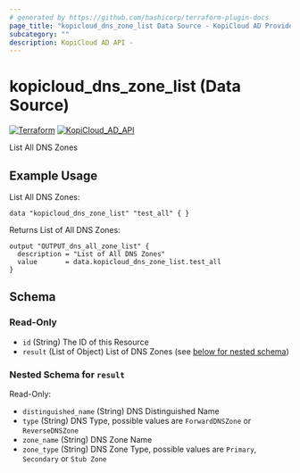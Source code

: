 ```yaml
---
# generated by https://github.com/hashicorp/terraform-plugin-docs
page_title: "kopicloud_dns_zone_list Data Source - KopiCloud AD Provider"
subcategory: ""
description: KopiCloud AD API - 
---
```


# kopicloud_dns_zone_list (Data Source)
[![Terraform](https://img.shields.io/badge/terraform-v1.3+-blue.svg)](https://www.terraform.io/downloads.html) 
[![KopiCloud_AD_API](https://img.shields.io/badge/kopiCloud_ad-v1.0+-blueviolet.svg)](https://www.kopicloud-ad-api.com)

List All DNS Zones

## Example Usage

List All DNS Zones:
```
data "kopicloud_dns_zone_list" "test_all" { }
```

Returns List of All DNS Zones:
```
output "OUTPUT_dns_all_zone_list" {
  description = "List of All DNS Zones"
  value       = data.kopicloud_dns_zone_list.test_all
}
```

<!-- schema generated by tfplugindocs -->
## Schema

### Read-Only

- `id` (String) The ID of this Resource
- `result` (List of Object) List of DNS Zones (see [below for nested schema](#nestedatt--result))

<a id="nestedatt--result"></a>
### Nested Schema for `result`

Read-Only:

- `distinguished_name` (String) DNS Distinguished Name
- `type` (String) DNS Type, possible values are `ForwardDNSZone` or `ReverseDNSZone`
- `zone_name` (String) DNS Zone Name
- `zone_type` (String) DNS Zone Type, possible values are `Primary`, `Secondary` or `Stub Zone`

